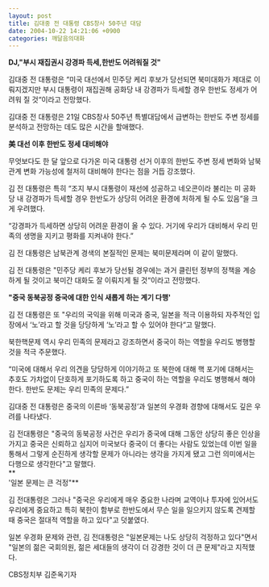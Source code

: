 ```yaml
---
layout: post
title: 김대중 전 대통령 CBS창사 50주년 대담
date: 2004-10-22 14:21:06 +0900
categories: 깨달음의대화
---
```

**DJ,"부시 재집권시 강경파 득세,한반도 어려워질 것"**   
  
김대중 전 대통령은 “미국 대선에서 민주당 케리 후보가 당선되면 북미대화가 제대로 이뤄지겠지만 부시 대통령이 재집권해 공화당 내 강경파가 득세할 경우 한반도 정세가 어려워 질 것“이라고 전망했다.  
  
김대중 전 대통령은 21일 CBS창사 50주년 특별대담에서 급변하는 한반도 주변 정세를 분석하고 전망하는 데도 많은 시간을 할애했다.  
  
**美 대선 이후 한반도 정세 대비해야**  
  
무엇보다도 한 달 앞으로 다가온 미국 대통령 선거 이후의 한반도 주변 정세 변화와 남북관계 변화 가능성에 철저히 대비해야 한다는 점을 거듭 강조했다.  
  
김 전 대통령은 특히 “조지 부시 대통령이 재선에 성공하고 네오콘이라 불리는 미 공화당 내 강경파가 득세할 경우 한반도가 상당히 어려운 환경에 처하게 될 수도 있음“을 크게 우려했다.  
  
“강경파가 득세하면 상당히 어려운 환경이 올 수 있다. 거기에 우리가 대비해서 우리 민족의 생명을 지키고 평화를 지켜내야 한다.”  
  
김 전 대통령은 남북관계 경색의 본질적인 문제는 북미문제라며 이 같이 말했다.  
  
김 전 대통령은 "민주당 케리 후보가 당선될 경우에는 과거 클린턴 정부의 정책을 계승하게 될 것이고 북미간 대화도 잘 이뤄지게 될 것“이라고 전망했다.  
  
**"중국 동북공정 중국에 대한 인식 새롭게 하는 계기 다행'**   
  
김 전 대통령은 또 "우리의 국익을 위해 미국과 중국, 일본을 적극 이용하되 자주적인 입장에서 ‘노’라고 할 것을 당당하게 ‘노’라고 할 수 있어야 한다“고 말했다.  
  
북한핵문제 역시 우리 민족의 문제라고 강조하면서 중국이 하는 역할을 우리도 병행할 것을 적극 주문했다.  
  
“미국에 대해서 우리 의견을 당당하게 이야기하고 또 북한에 대해 핵 포기에 대해서는 추호도 가차없이 단호하게 포기하도록 하고 중국이 하는 역할을 우리도 병행해서 해야 한다. 한반도 문제는 우리 민족의 문제다.”  
  
김대중 전 대통령은 중국의 이른바 ‘동북공정’과 일본의 우경화 경향에 대해서도 깊은 우려를 나타냈다.  
  
김 전대통령은 "중국의 동북공정 사건은 우리가 중국에 대해 그동안 상당히 좋은 인상을 가지고 중국은 신뢰하고 심지어 미국보다 중국이 더 좋다는 사람도 있었는데 이번 일을 통해서 그렇게 순진하게 생각할 문제가 아니라는 생각을 가지게 됐고 그런 의미에서는 다행으로 생각한다"고 말했다.  
**  
'일본 문제는 큰 걱정"**  
  
김 전대통령은 그러나 "중국은 우리에게 매우 중요한 나라며 교역이나 투자에 있어서도 우리에게 중요하고 특히 북한이 함부로 한반도에서 무슨 일을 일으키지 않도록 견제할 때 중국은 절대적 역할을 하고 있다"고 덧붙였다.  
  
일본 우경화 문제와 관련, 김 전대통령은 "일본문제는 나도 상당히 걱정하고 있다"면서 "일본의 젊은 국회의원, 젊은 세대들의 생각이 더 강경한 것이 더 큰 문제"라고 지적했다.  
  
CBS정치부 김준옥기자